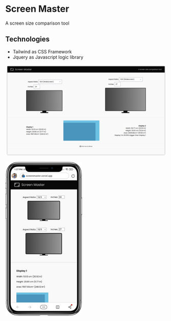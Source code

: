 # Screen Master
A screen size comparison tool

## Technologies
- Tailwind as CSS Framework
- Jquery as Javascript logic library

![App Screenshot](assets/screenshot.png)

![App Screenshot](assets/screenshot2.png)
